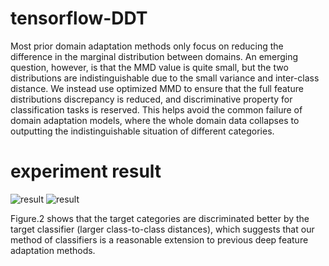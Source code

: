 # tensorflow-DDT
Most prior domain adaptation methods only focus on reducing the difference in
the marginal distribution between domains. An emerging question, however, is
that the MMD value is quite small, but the two distributions are indistinguishable
due to the small variance and inter-class distance. We instead use optimized
MMD to ensure that the full feature distributions discrepancy is reduced, and
discriminative property for classification tasks is reserved. This helps avoid the
common failure of domain adaptation models, where the whole domain data
collapses to outputting the indistinguishable situation of different categories.

# experiment result
![result](https://raw.githubusercontent.com/wangchao66/tensorflow-DTN/master/result.PNG)
![result](https://raw.githubusercontent.com/wangchao66/tensorflow-DTN/master/tsne.PNG)

Figure.2 shows that the target categories are discriminated better by the
target classifier (larger class-to-class distances), which suggests that our method of
classifiers is a reasonable extension to previous deep feature adaptation methods.
